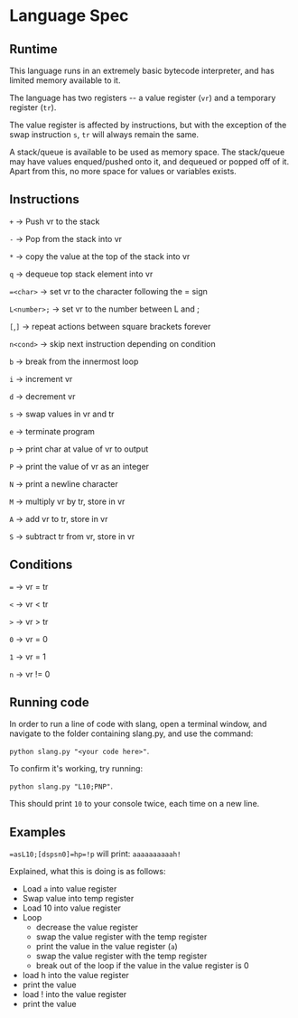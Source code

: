 # Language Spec

## Runtime

This language runs in an extremely basic bytecode interpreter, and has limited memory available to it.

The language has two registers -- a value register (`vr`) and a temporary register (`tr`).

The value register is affected by instructions, but with the exception of the swap instruction `s`, `tr` will always remain the same.

A stack/queue is available to be used as memory space. The stack/queue may have values enqued/pushed onto it, and dequeued or popped off of it. Apart from this, no more space for values or variables exists.

## Instructions

`+` -> Push vr to the stack

`-` -> Pop from the stack into vr

`*` -> copy the value at the top of the stack into vr

`q` -> dequeue top stack element into vr

`=<char>` -> set vr to the character following the = sign

`L<number>;` -> set vr to the number between L and ;

`[`,`]` -> repeat actions between square brackets forever

`n<cond>` -> skip next instruction depending on condition

`b` -> break from the innermost loop

`i` -> increment vr

`d` -> decrement vr

`s` -> swap values in vr and tr

`e` -> terminate program

`p` -> print char at value of vr to output

`P` -> print the value of vr as an integer

`N` -> print a newline character

`M` -> multiply vr by tr, store in vr

`A` -> add vr to tr, store in vr

`S` -> subtract tr from vr, store in vr

## Conditions
`=` -> vr = tr

`<` -> vr < tr

`>` -> vr > tr

`0` -> vr = 0

`1` -> vr = 1

`n` -> vr != 0

## Running code

In order to run a line of code with slang, open a terminal window, and navigate to the folder containing slang.py, and use the command:

`python slang.py "<your code here>"`.

To confirm it's working, try running:

`python slang.py "L10;PNP"`.

This should print `10` to your console twice, each time on a new line.

## Examples

`=asL10;[dspsn0]=hp=!p`
will print:
`aaaaaaaaaah!`

Explained, what this is doing is as follows:
* Load `a` into value register
* Swap value into temp register
* Load 10 into value register
* Loop
    * decrease the value register
    * swap the value register with the temp register
    * print the value in the value register (`a`)
    * swap the value register with the temp register
    * break out of the loop if the value in the value register is 0
* load h into the value register
* print the value
* load ! into the value register
* print the value